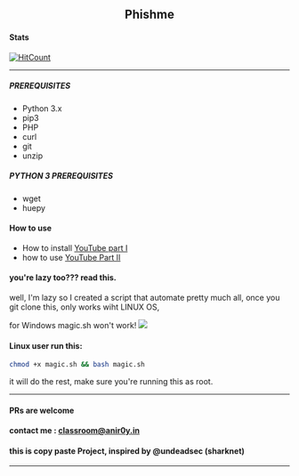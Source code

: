 <h2 align="center">Phishme</h2>

#### Stats
[![HitCount](http://hits.dwyl.com/anir0y/phishme.svg)](http://hits.dwyl.com/anir0y/phishme)

---

##### PREREQUISITES

* Python 3.x 
* pip3
* PHP
* curl
* git
* unzip

##### PYTHON 3 PREREQUISITES
- wget
- huepy


#### How to use 

- How to install [YouTube part I ](https://youtu.be/SbSnt-VmvIw)
- how to use [YouTube Part II](https://youtu.be/Xcy36kCGFqQ)


#### you're lazy too??? read this. 
well, I'm lazy so I created a script that automate pretty much all, once you git clone this, only works wiht LINUX OS, 

for Windows magic.sh won't work! ![](http://www.reactiongifs.com/wp-content/uploads/2013/07/running.gif)

#### Linux user run this:
``` bash
chmod +x magic.sh && bash magic.sh 
```
it will do the rest, make sure you're running this as root. 

---
#### PRs are welcome
#### contact me : classroom@anir0y.in 

#### this is copy paste Project, inspired by @undeadsec (sharknet) 
---
